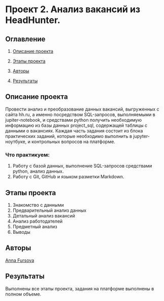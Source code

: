 # Проект 2. Анализ вакансий из HeadHunter.

## Оглавление

1. [Описание проекта](#описание-проекта)

2. [Этапы проекта](#этапы-проекта)

3. [Авторы](#Авторы)

4. [Результаты](#результаты)

## Описание проекта

Провести анализ и преобразование данных вакансий, выгруженных с сайта hh.ru, а именно посредством SQL-запросов, выполняемыми в jupiter-notebook, и средствами python получить необходимую информацию из базы данных project_sql, содержащей таблицы с данными о вакансиях. Каждая часть задания состоит из блока практических заданий, которые необходимо выполнить в jupyter-ноутбуке, и контрольных вопросов на платформе.

### Что практикуем:
1. Работу с базой данных, выполнение SQL-запросов средствами python, анализ данных. 
2. Работу с Git, GitHub и языком разметки Markdown.

## Этапы проекта

1. Знакомство с данными
2. Предварительный анализ данных
3. Детальный анализ вакансий
4. Анализ работодателей
5. Предметный анализ  
6. Выводы

## Авторы

[Anna Fursova](https://github.com/AnnaFurs)

## Результаты
Выполнены все этапы проекта, задания на платформе выполнены в полном объеме.